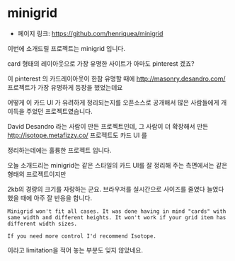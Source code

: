 # minigrid

- 페이지 링크: https://github.com/henriquea/minigrid

이번에 소개드릴 프로젝트는 minigrid 입니다.

card 형태의 레이아웃으로 가장 유명한 사이트가 아마도 pinterest 겠죠?

이 pinterest 의 카드레이아웃이 한참 유명할 때에 http://masonry.desandro.com/ 프로젝트가 가장 유명하게 등장을 했었는데요

어떻게 이 카드 UI 가 유려하게 정리되는지를 오픈소스로 공개해서 많은 사람들에게 개이득을 주었던 프로젝트였습니다.

David Desandro 라는 사람이 만든 프로젝트인데, 그 사람이 더 확장해서 만든 http://isotope.metafizzy.co/ 프로젝트도 카드 UI 를

정리하는데에는 훌륭한 프로젝트 입니다.

오늘 소개드리는 minigrid는 같은 스타일의 카드 UI를 잘 정리해 주는 측면에서는 같은 형태의 프로젝트이지만

2kb의 경량의 크기를 자랑하는 군요. 브라우저를 실시간으로 사이즈를 줄였다 늘였다 했을 때에 아주 잘 반응을 합니다.

```
Minigrid won't fit all cases. It was done having in mind "cards" with same width and different heights. It won't work if your grid item has different width sizes.

If you need more control I'd recommend Isotope.
```

이라고 limitation을 적어 놓는 부분도 잊지 않았네요.
